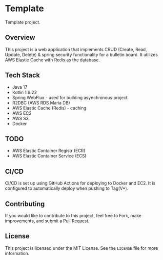 # Template

Template project.

## Overview

This project is a web application that implements CRUD (Create, Read, Update, Delete) & spring security functionality for a bulletin board. It utilizes AWS Elastic Cache with Redis as the database.

## Tech Stack

- Java 17
- Kotlin 1.9.22
- Spring WebFlux - used for building asynchronous project
- R2DBC (AWS RDS Maria DB)
- AWS Elastic Cache (Redis) - caching
- AWS EC2
- AWS S3
- Docker

## TODO
- AWS Elastic Container Registr (ECR)
- AWS Elastic Container Service (ECS)

## CI/CD

CI/CD is set up using GitHub Actions for deploying to Docker and EC2. It is configured to automatically deploy when pushing to Tag(V*).

## Contributing

If you would like to contribute to this project, feel free to Fork, make improvements, and submit a Pull Request.

## License

This project is licensed under the MIT License. See the `LICENSE` file for more information.
